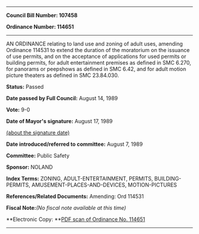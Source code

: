 

********

**Council Bill Number: 107458**
   
**Ordinance Number: 114651**
********

 AN ORDINANCE relating to land use and zoning of adult uses, amending Ordinance 114531 to extend the duration of the moratorium on the issuance of use permits, and on the acceptance of applications for used permits or building permits, for adult entertainment premises as defined in SMC 6.270, for panorams or peepshows as defined in SMC 6.42, and for adult motion picture theaters as defined in SMC 23.84.030.

**Status:** Passed
   
**Date passed by Full Council:** August 14, 1989
   
**Vote:** 9-0
   
**Date of Mayor's signature:** August 17, 1989
   
[(about the signature date)](/~public/approvaldate.htm)
   
   
   
**Date introduced/referred to committee:** August 7, 1989
   
**Committee:** Public Safety
   
**Sponsor:** NOLAND
   
   
**Index Terms:** ZONING, ADULT-ENTERTAINMENT, PERMITS, BUILDING-PERMITS, AMUSEMENT-PLACES-AND-DEVICES, MOTION-PICTURES

**References/Related Documents:** Amending: Ord 114531

**Fiscal Note:**_(No fiscal note available at this time)_

**Electronic Copy: **[PDF scan of Ordinance No. 114651](/~archives/Ordinances/Ord_114651.pdf)

********

